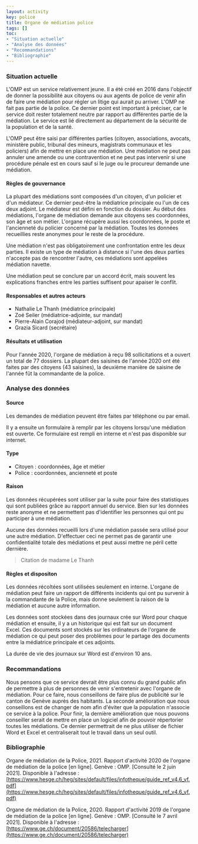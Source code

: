 ```yaml
---
layout: activity
key: police
title: Organe de médiation police
tags: []
toc:
- "Situation actuelle"
- "Analyse des données"
- "Recommandations"
- "Bibliographie"
---
```


### Situation actuelle
L'OMP est un service relativement jeune. Il a été créé en 2016 dans l'objectif de donner la possibilité aux citoyens ou aux agents de police de venir afin de faire une médiation pour régler un litige qui aurait pu arriver. L'OMP ne fait pas partie de la police. Ce dernier point est important à préciser, car le service doit rester totalement neutre par rapport au différentes partie de la médiation. Le service est lié directement au département de la sécurité de la population et de la santé.

L'OMP peut être saisi par différentes parties (citoyen, associations, avocats, ministère public, tribunal des mineurs, magistrats communaux et les policiers) afin de mettre en place une médiation. Une médiation ne peut pas annuler une amende ou une contravention et ne peut pas intervenir si une procédure pénale est en cours sauf si le juge ou le procureur demande une médiation.

#### Règles de gouvernance
La plupart des médiations sont composées d'un citoyen, d'un policier et d'un médiateur. Ce dernier peut-être la médiatrice principale ou l'un de ces deux adjoint. Le médiateur est défini en fonction du dossier. Au début des médiations, l'organe de médiation demande aux citoyens ses coordonnées, son âge et son métier. L'organe récupère aussi les coordonnées, le poste et l'ancienneté du policier concerné par la médiation. Toutes les données recueillies reste anonymes pour le reste de la procédure.

Une médiation n'est pas obligatoirement une confrontation entre les deux parties. Il existe un type de médiation à distance si l'une des deux parties n'accepte pas de rencontrer l'autre, ces médiations sont appelées médiation navette.

Une médiation peut se conclure par un accord écrit, mais souvent les explications franches entre les parties suffisent pour apaiser le conflit.

#### Responsables et autres acteurs
- Nathalie Le Thanh (médiatrice principale)
- Zoé Seiler (médiatrice-adjointe, sur mandat)
- Pierre-Alain Corajod (médiateur-adjoint, sur mandat)
- Grazia Sicard (secrétaire)


#### Résultats et utilisation
Pour l'année 2020, l'organe de médiation à reçu 98 sollicitations et a ouvert un total de 77 dossiers. La plupart des saisines de l'année 2020 ont été faites par des citoyens (43 saisines), la deuxième manière de saisine de l'année fût la commandante de la police.

### Analyse des données

#### Source
Les demandes de médiation peuvent être faites par téléphone ou par email. 

Il y a ensuite un formulaire à remplir par les citoyens lorsqu'une médiation est ouverte. Ce formulaire est rempli en interne et n'est pas disponible sur internet.

#### Type
- Citoyen : coordonnées, âge et métier
- Police : coordonnées, ancienneté et poste

#### Raison
Les données récupérées sont utiliser par la suite pour faire des statistiques qui sont publiées grâce au rapport annuel du service. Bien sur les données reste anonyme et ne permettent pas d'identifier les personnes qui ont pu participer à une médiation. 

Aucune des données recueilli lors d'une médiation passée sera utilisé pour une autre médiation. D'effectuer ceci ne permet pas de garantir une confidentialité totale des médiations et peut aussi mettre ne péril cette dernière.

> Citation de madame Le Thanh

#### Règles et dispositon
Les données récoltées sont utilisées seulement en interne. L'organe de médiation peut faire un rapport de différents incidents qui ont pu survenir à la commandante de la Police, mais donne seulement la raison de la médiation et aucune autre information.

Les données sont stockées dans des journaux crée sur Word pour chaque médiation et ensuite, il y a un historique qui est fait sur un document Excel. Ces documents sont stockés sur les ordinateurs de l'organe de médiation ce qui peut poser des problèmes pour le partage des documents entre la médiatrice principale et ces adjoints.

La durée de vie des journaux sur Word est d'environ 10 ans.

### Recommandations
Nous pensons que ce service devrait être plus connu du grand public afin de permettre à plus de personnes de venir s'entretenir avec l'organe de médiation. Pour ce faire, nous conseillons de faire plus de publicité sur le canton de Genève auprès des habitants. La seconde amélioration que nous conseillons est de changer de nom afin d'éviter que la population n'associe ce service à la police. Pour finir, la dernière amélioration que nous pouvons conseiller serait de mettre en place un logiciel afin de pouvoir répertorier toutes les médiations. Ce dernier permettrait de ne plus utiliser de fichier Word et Excel et centraliserait tout le travail dans un seul outil.

### Bibliographie
Organe de médiation de la Police, 2021. Rapport d'activité 2020 de l'organe de médiation de la police [en ligne]. Genève : OMP. [Consulté le 2 juin 2021]. Disponible à l'adresse : [https://www.hesge.ch/heg/sites/default/files/infotheque/guide_ref_v4.6_vf.pdf](https://www.hesge.ch/heg/sites/default/files/infotheque/guide_ref_v4.6_vf.pdf)

Organe de médiation de la Police, 2020. Rapport d'activité 2019 de l'organe de médiation de la police [en ligne]. Genève : OMP. [Consulté le 7 avril 2021]. Disponible à l'adresse : [https://www.ge.ch/document/20586/telecharger](https://www.ge.ch/document/20586/telecharger)

